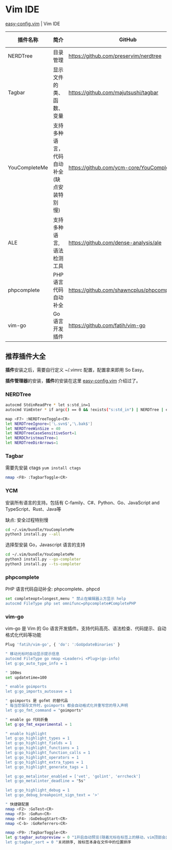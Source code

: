 # Vim IDE

[easy-config.vim](https://github.com/yulonghu/vim-easy-config/blob/master/README.md) | Vim IDE


| 插件名称 | 简介 | GitHub | Vim Version |
| --- | --- | --- | --- |
| NERDTree | 目录管理 | https://github.com/preservim/nerdtree | vim >= 7.3 |
| Tagbar | 显示文件的类、函数、变量 | https://github.com/majutsushi/tagbar | vim >= 7.3 |
| YouCompleteMe | 支持多种语言，代码自动补全 (缺点安装特别慢) | https://github.com/ycm-core/YouCompleteMe | vim >= 8.0 |
| ALE | 支持多种语言, 语法检测工具 | https://github.com/dense-analysis/ale | vim >= 8.0 |
| phpcomplete | PHP语言 代码自动补全 | https://github.com/shawncplus/phpcomplete.vim | vim >= 7.3 |
| vim-go | Go语言 开发插件 | https://github.com/fatih/vim-go | vim >= 8.0 |

## 推荐插件大全

**插件**安装之后，需要自行定义 ~/.vimrc 配置，配置拿来即用 So Easy。

**插件管理器**的安装，**插件**的安装在这里 [easy-config.vim](https://github.com/yulonghu/vim-easy-config/blob/master/README.md) 介绍过了。

### NERDTree

```bash
autocmd StdinReadPre * let s:std_in=1
autocmd VimEnter * if argc() == 0 && !exists("s:std_in") | NERDTree | endif

map <F7> :NERDTreeToggle<CR>
let NERDTreeIgnore=['\.svn$','\.bak$']
let NERDTreeWinSize = 40
let NERDTreeCaseSensitiveSort=1
let NERDChristmasTree=1
let NERDTreeDirArrows=1
```

### Tagbar

需要先安装 ctags `yum install ctags`

```bash
nmap <F8> :TagbarToggle<CR>
```

### YCM

安装所有语言的支持。包括有 C-family、C#、Python、Go、JavaScript and TypeScript、Rust、Java等

缺点: 安全过程特别慢

```bash
cd ~/.vim/bundle/YouCompleteMe
python3 install.py --all
```

选择型安装 Go，Javascript 语言的支持

```bash
cd ~/.vim/bundle/YouCompleteMe
python3 install.py --go-completer
python3 install.py --ts-completer
```

### phpcomplete

PHP 语言代码自动补全: phpcomplete、phpcd

```bash
set completeopt=longest,menu " 禁止在编辑器上方显示 help
autocmd FileType php set omnifunc=phpcomplete#CompletePHP
```
### vim-go

vim-go 是 Vim 的 Go 语言开发插件。支持代码高亮、语法检查、代码提示、自动格式化代码等功能

```bash
Plug 'fatih/vim-go', { 'do': ':GoUpdateBinaries' }

" 移动光标时自动显示提示信息
autocmd FileType go nmap <Leader>i <Plug>(go-info)
let g:go_auto_type_info = 1

" 100ms
set updatetime=100

" enable goimports
let g:go_imports_autosave = 1

" goimports 是 gofmt 的替代品
" 每当您保存文件时，goimports 都会自动格式化并重写您的导入声明
let g:go_fmt_command = "goimports"

" enable go 代码折叠
let g:go_fmt_experimental = 1

" enable highlight
let g:go_highlight_types = 1
let g:go_highlight_fields = 1
let g:go_highlight_functions = 1
let g:go_highlight_function_calls = 1
let g:go_highlight_operators = 1
let g:go_highlight_extra_types = 1
let g:go_highlight_generate_tags = 1

let g:go_metalinter_enabled = ['vet', 'golint', 'errcheck']
let g:go_metalinter_deadline = "5s"

let g:go_highlight_debug = 1
let g:go_debug_breakpoint_sign_text = '>'

" 快捷键配置
nmap <F2> :GoTest<CR>
nmap <F3> :GoRun<CR>
nmap <F4> :GoDebugStart<CR>
nmap <C-b> :GoReferrers<CR>

nmap <F9> :TagbarToggle<CR>
let g:tagbar_autopreview = 0 "1开启自动预览(随着光标在标签上的移动，vim顶部会出现一个实时的预览窗口)
let g:tagbar_sort = 0 "关闭排序, 按标签本身在文件中的位置排序
```

